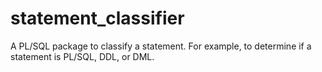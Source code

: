 # statement_classifier
A PL/SQL package to classify a statement.  For example, to determine if a statement is PL/SQL, DDL, or DML.
